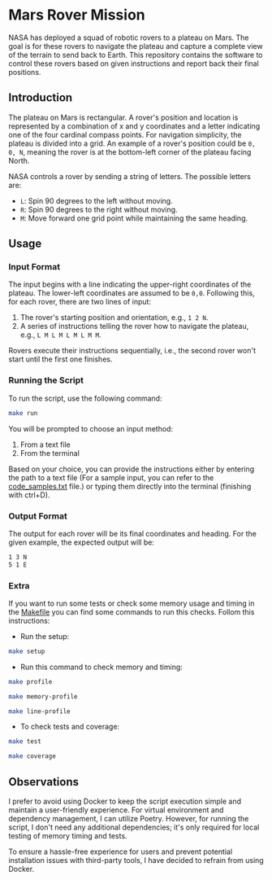 # Mars Rover Mission

NASA has deployed a squad of robotic rovers to a plateau on Mars. The goal is for these rovers to navigate the plateau and capture a complete view of the terrain to send back to Earth. This repository contains the software to control these rovers based on given instructions and report back their final positions.

## Introduction

The plateau on Mars is rectangular. A rover's position and location is represented by a combination of x and y coordinates and a letter indicating one of the four cardinal compass points. For navigation simplicity, the plateau is divided into a grid. An example of a rover's position could be `0, 0, N`, meaning the rover is at the bottom-left corner of the plateau facing North.

NASA controls a rover by sending a string of letters. The possible letters are:

- `L`: Spin 90 degrees to the left without moving.
- `R`: Spin 90 degrees to the right without moving.
- `M`: Move forward one grid point while maintaining the same heading.

## Usage

### Input Format

The input begins with a line indicating the upper-right coordinates of the plateau. The lower-left coordinates are assumed to be `0,0`. Following this, for each rover, there are two lines of input:

1. The rover's starting position and orientation, e.g., `1 2 N`.
2. A series of instructions telling the rover how to navigate the plateau, e.g., `L M L M L M L M M`.

Rovers execute their instructions sequentially, i.e., the second rover won't start until the first one finishes.

### Running the Script

To run the script, use the following command:

```bash
make run
```


You will be prompted to choose an input method:

1. From a text file
2. From the terminal

Based on your choice, you can provide the instructions either by entering the path to a text file (For a sample input, you can refer to the [code_samples.txt](./code_samples.txt) file.) or typing them directly into the terminal (finishing with ctrl+D).

### Output Format

The output for each rover will be its final coordinates and heading. For the given example, the expected output will be:

```bash
1 3 N
5 1 E
```

### Extra

If you want to run some tests or check some memory usage and timing in the [Makefile](./Makefile) you can find some commands to run this checks.
Follom this instructions:

- Run the setup:

```bash
make setup
```

- Run this command to check memory and timing:

```bash
make profile

make memory-profile

make line-profile
```

- To check tests and coverage:

```bash
make test

make coverage
```

## Observations

I prefer to avoid using Docker to keep the script execution simple and maintain a user-friendly experience. For virtual environment and dependency management, I can utilize Poetry. However, for running the script, I don't need any additional dependencies; it's only required for local testing of memory timing and tests.

To ensure a hassle-free experience for users and prevent potential installation issues with third-party tools, I have decided to refrain from using Docker.
